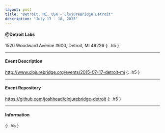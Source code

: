 ```yaml
---
layout: post
title: "Detroit, MI, USA - ClojureBridge Detroit"
description: "July 17 - 18, 2015"
---
```


#### @Detroit Labs

1520 Woodward Avenue #600, Detroit, MI 48226
{: .h5 }

---

#### Event Description

<http://www.clojurebridge.org/events/2015-07-17-detroit-mi>
{: .h5 }

---

#### Event Repository

<https://github.com/joshhead/clojurebridge-detroit>
{: .h5 }

---

#### Information

{: .h5 }
